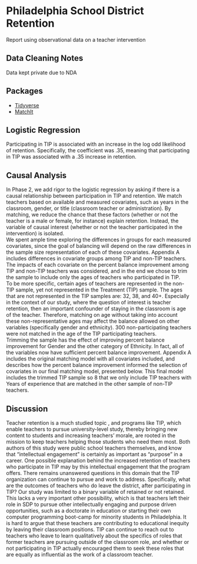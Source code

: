 # Philadelphia School District Retention

Report using observational data on a teacher intervention

## Data Cleaning Notes

Data kept private due to NDA

## Packages

* [Tidyverse](https://cran.r-project.org/web/packages/tidyverse/tidyverse.pdf)
* [MatchIt](https://cran.r-project.org/web/packages/MatchIt/index.html)


## Logistic Regression

Participating in TIP is associated with an increase in the log odd likelihood of retention. Specifically, the coefficient was .35, meaning that participating in TIP was associated with a .35 increase in retention.

## Causal Analysis

In Phase 2, we add rigor to the logistic regression by asking if there is a causal relationship between participation in TIP and retention. We match teachers based on available and measured covariates, such as years in the classroom, gender, or title (classroom teacher or administration). By matching, we reduce the chance that these factors (whether or not the teacher is a male or female, for instance) explain retention. Instead, the variable of causal interest (whether or not the teacher participated in the intervention) is isolated. </br>
We spent ample time exploring the differences in groups for each measured covariates, since the goal of balancing will depend on the raw differences in the sample size representation of each of these covariates. Appendix A includes differences in covariate groups among TIP and non-TIP teachers. The impacts of each covariate on the percent balance improvement among TIP and non-TIP teachers was considered, and in the end we chose to trim the sample to include only the ages of teachers who participated in TIP. </br>
To be more specific, certain ages of teachers are represented in the non-TIP sample, yet not represented in the Treatment (TIP) sample. The ages that are not represented in the TIP samples are: 32, 38, and 40+. Especially in the context of our study, where the question of interest is teacher retention, then an important confounder of staying in the classroom is age of the teacher. Therefore, matching on age without taking into account these non-representative ages may affect the balance allowed on other variables (specifically gender and ethnicity). 300 non-participating teachers were not matched in the age of the TIP participating teachers. </br>
Trimming the sample has the effect of improving percent balance improvement for Gender and the other category of Ethnicity. In fact, all of the variables now have sufficient percent balance improvement. Appendix A includes the original matching model with all covariates included, and describes how the percent balance improvement informed the selection of covariates in our final matching model, presented below. This final model includes the trimmed TIP sample so
8
that we only include TIP teachers with Years of experience that are matched in the other sample of non-TIP teachers.


## Discussion
Teacher
retention is a much studied topic , and programs like TIP, which enable teachers to pursue
university-level study, thereby bringing new content to students and increasing teachers’ morale, are rooted in the mission to keep teachers helping those students who need them most. Both authors of this study were public school teachers themselves, and know that “intellectual engagement” is certainly as important as “purpose” in a career. One possible explanation behind the increased retention of teachers who participate in TIP may by this intellectual engagement that the program offers.
There remains unanswered questions in this domain that the TIP organization can continue to pursue and work to address. Specifically, what are the outcomes of teachers who do leave the district, after participating in TIP? Our study was limited to a binary variable of retained or not retained. This lacks a very important other possibility, which is that teachers left their role in SDP to pursue other intellectually engaging and purpose driven opportunities, such as a doctorate in education or starting their own computer programming boot-camp for minority students in Philadelphia. It is hard to argue that these teachers are contributing to educational inequity by leaving their classroom positions. TIP can continue to reach out to teachers who leave to learn qualitatively about the specifics of roles that former teachers are pursuing outside of the classroom role, and whether or not participating in TIP actually encouraged them to seek these roles that are equally as influential as the work of a classroom teacher.
